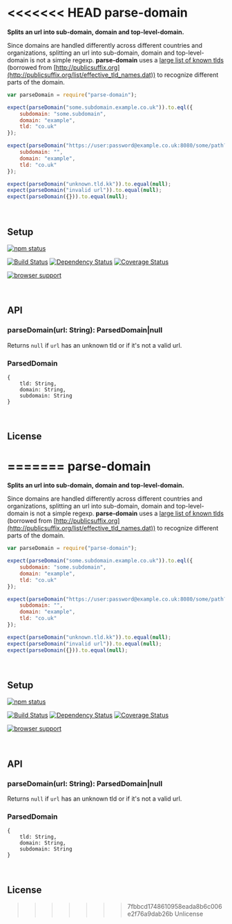 <<<<<<< HEAD
parse-domain
========================================================================
**Splits an url into sub-domain, domain and top-level-domain.**

Since domains are handled differently across different countries and organizations, splitting an url into sub-domain, domain and top-level-domain is not a simple regexp. **parse-domain** uses a [large list of known tlds](https://github.com/peerigon/parse-domain/blob/master/lib/build/tld.txt) (borrowed from [http://publicsuffix.org](http://publicsuffix.org/list/effective_tld_names.dat)) to recognize different parts of the domain.

```javascript
var parseDomain = require("parse-domain");

expect(parseDomain("some.subdomain.example.co.uk")).to.eql({
    subdomain: "some.subdomain",
    domain: "example",
    tld: "co.uk"
});

expect(parseDomain("https://user:password@example.co.uk:8080/some/path?and&query#hash")).to.eql({
    subdomain: "",
    domain: "example",
    tld: "co.uk"
});

expect(parseDomain("unknown.tld.kk")).to.equal(null);
expect(parseDomain("invalid url")).to.equal(null);
expect(parseDomain({})).to.equal(null);
```

<br />

Setup
------------------------------------------------------------------------

[![npm status](https://nodei.co/npm/parse-domain.png?downloads=true&stars=true)](https://npmjs.org/package/parse-domain)

[![Build Status](https://travis-ci.org/peerigon/parse-domain.svg?branch=master)](https://travis-ci.org/peerigon/parse-domain)
[![Dependency Status](https://david-dm.org/peerigon/parse-domain.svg)](https://david-dm.org/peerigon/parse-domain)
[![Coverage Status](https://img.shields.io/coveralls/peerigon/parse-domain.svg)](https://coveralls.io/r/peerigon/parse-domain?branch=master)

[![browser support](https://ci.testling.com/peerigon/parse-domain.png)
](https://ci.testling.com/peerigon/parse-domain)

<br />

API
------------------------------------------------------------------------

### parseDomain(url: String): ParsedDomain|null

Returns `null` if `url` has an unknown tld or if it's not a valid url.

### ParsedDomain

```
{
    tld: String,
    domain: String,
    subdomain: String
}
```

<br />

License
------------------------------------------------------------------------

=======
parse-domain
========================================================================
**Splits an url into sub-domain, domain and top-level-domain.**

Since domains are handled differently across different countries and organizations, splitting an url into sub-domain, domain and top-level-domain is not a simple regexp. **parse-domain** uses a [large list of known tlds](https://github.com/peerigon/parse-domain/blob/master/lib/build/tld.txt) (borrowed from [http://publicsuffix.org](http://publicsuffix.org/list/effective_tld_names.dat)) to recognize different parts of the domain.

```javascript
var parseDomain = require("parse-domain");

expect(parseDomain("some.subdomain.example.co.uk")).to.eql({
    subdomain: "some.subdomain",
    domain: "example",
    tld: "co.uk"
});

expect(parseDomain("https://user:password@example.co.uk:8080/some/path?and&query#hash")).to.eql({
    subdomain: "",
    domain: "example",
    tld: "co.uk"
});

expect(parseDomain("unknown.tld.kk")).to.equal(null);
expect(parseDomain("invalid url")).to.equal(null);
expect(parseDomain({})).to.equal(null);
```

<br />

Setup
------------------------------------------------------------------------

[![npm status](https://nodei.co/npm/parse-domain.png?downloads=true&stars=true)](https://npmjs.org/package/parse-domain)

[![Build Status](https://travis-ci.org/peerigon/parse-domain.svg?branch=master)](https://travis-ci.org/peerigon/parse-domain)
[![Dependency Status](https://david-dm.org/peerigon/parse-domain.svg)](https://david-dm.org/peerigon/parse-domain)
[![Coverage Status](https://img.shields.io/coveralls/peerigon/parse-domain.svg)](https://coveralls.io/r/peerigon/parse-domain?branch=master)

[![browser support](https://ci.testling.com/peerigon/parse-domain.png)
](https://ci.testling.com/peerigon/parse-domain)

<br />

API
------------------------------------------------------------------------

### parseDomain(url: String): ParsedDomain|null

Returns `null` if `url` has an unknown tld or if it's not a valid url.

### ParsedDomain

```
{
    tld: String,
    domain: String,
    subdomain: String
}
```

<br />

License
------------------------------------------------------------------------

>>>>>>> 7fbbcd1748610958eada8b6c006e2f76a9dab26b
Unlicense